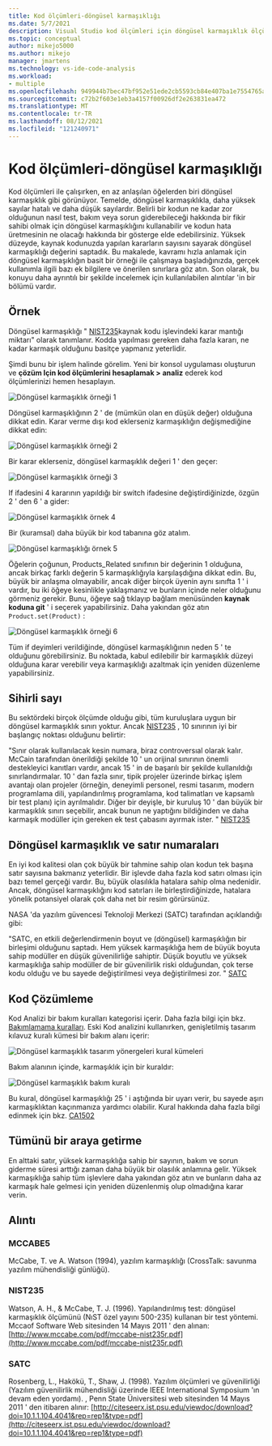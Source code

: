```yaml
---
title: Kod ölçümleri-döngüsel karmaşıklığı
ms.date: 5/7/2021
description: Visual Studio kod ölçümleri için döngüsel karmaşıklık ölçümünü öğrenin.
ms.topic: conceptual
author: mikejo5000
ms.author: mikejo
manager: jmartens
ms.technology: vs-ide-code-analysis
ms.workload:
- multiple
ms.openlocfilehash: 949944b7bec47bf952e51ede2cb5593cb84e407ba1e7554765a5ce33edaded9f
ms.sourcegitcommit: c72b2f603e1eb3a4157f00926df2e263831ea472
ms.translationtype: MT
ms.contentlocale: tr-TR
ms.lasthandoff: 08/12/2021
ms.locfileid: "121240971"
---
```

# <a name="code-metrics---cyclomatic-complexity"></a>Kod ölçümleri-döngüsel karmaşıklığı

Kod ölçümleri ile çalışırken, en az anlaşılan öğelerden biri döngüsel karmaşıklık gibi görünüyor. Temelde, döngüsel karmaşıklıkla, daha yüksek sayılar hatalı ve daha düşük sayılardır. Belirli bir kodun ne kadar zor olduğunun nasıl test, bakım veya sorun giderebileceği hakkında bir fikir sahibi olmak için döngüsel karmaşıklığını kullanabilir ve kodun hata üretmesinin ne olacağı hakkında bir gösterge elde edebilirsiniz. Yüksek düzeyde, kaynak kodunuzda yapılan kararların sayısını sayarak döngüsel karmaşıklığı değerini saptadık. Bu makalede, kavramı hızla anlamak için döngüsel karmaşıklığın basit bir örneği ile çalışmaya başladığınızda, gerçek kullanımla ilgili bazı ek bilgilere ve önerilen sınırlara göz atın. Son olarak, bu konuyu daha ayrıntılı bir şekilde incelemek için kullanılabilen alıntılar 'in bir bölümü vardır.

## <a name="example"></a>Örnek

Döngüsel karmaşıklığı " [NIST235](#nist235)kaynak kodu işlevindeki karar mantığı miktarı" olarak tanımlanır. Kodda yapılması gereken daha fazla kararı, ne kadar karmaşık olduğunu basitçe yapmanız yeterlidir.

Şimdi bunu bir işlem halinde görelim. Yeni bir konsol uygulaması oluşturun ve **çözüm Için kod ölçümlerini hesaplamak > analiz** ederek kod ölçümlerinizi hemen hesaplayın.

![Döngüsel karmaşıklık örneği 1](media/cyclomatic-complexity-example-1.png)

Döngüsel karmaşıklığının 2 ' de (mümkün olan en düşük değer) olduğuna dikkat edin. Karar verme dışı kod eklerseniz karmaşıklığın değişmediğine dikkat edin:

![Döngüsel karmaşıklık örneği 2](media/cyclomatic-complexity-example-2.png)

Bir karar eklerseniz, döngüsel karmaşıklık değeri 1 ' den geçer:

![Döngüsel karmaşıklık örneği 3](media/cyclomatic-complexity-example-3.png)

If ifadesini 4 kararının yapıldığı bir switch ifadesine değiştirdiğinizde, özgün 2 ' den 6 ' a gider:

![Döngüsel karmaşıklık örnek 4](media/cyclomatic-complexity-example-4.png)

Bir (kuramsal) daha büyük bir kod tabanına göz atalım.

![Döngüsel karmaşıklığı örnek 5](media/cyclomatic-complexity-example-5.png)

Öğelerin çoğunun, Products_Related sınıfının bir değerinin 1 olduğuna, ancak birkaç farklı değerin 5 karmaşıklığıyla karşılaşdığına dikkat edin. Bu, büyük bir anlaşma olmayabilir, ancak diğer birçok üyenin aynı sınıfta 1 ' i vardır, bu iki öğeye kesinlikle yaklaşmanız ve bunların içinde neler olduğunu görmeniz gerekir. Bunu, öğeye sağ tıklayıp bağlam menüsünden **kaynak koduna git** ' i seçerek yapabilirsiniz. Daha yakından göz atın `Product.set(Product)` :

![Döngüsel karmaşıklık örneği 6](media/cyclomatic-complexity-example-6.png)

Tüm if deyimleri verildiğinde, döngüsel karmaşıklığının neden 5 ' te olduğunu görebilirsiniz. Bu noktada, kabul edilebilir bir karmaşıklık düzeyi olduğuna karar verebilir veya karmaşıklığı azaltmak için yeniden düzenleme yapabilirsiniz.

## <a name="the-magic-number"></a>Sihirli sayı

Bu sektördeki birçok ölçümde olduğu gibi, tüm kuruluşlara uygun bir döngüsel karmaşıklık sınırı yoktur. Ancak [NIST235](#nist235) , 10 sınırının iyi bir başlangıç noktası olduğunu belirtir:

"Sınır olarak kullanılacak kesin numara, biraz controversıal olarak kalır. McCain tarafından önerildiği şekilde 10 ' un orijinal sınırının önemli destekleyici kanıtları vardır, ancak 15 ' in de başarılı bir şekilde kullanıldığı sınırlandırmalar. 10 ' dan fazla sınır, tipik projeler üzerinde birkaç işlem avantajı olan projeler (örneğin, deneyimli personel, resmi tasarım, modern programlama dili, yapılandırılmış programlama, kod talimatları ve kapsamlı bir test planı) için ayrılmalıdır. Diğer bir deyişle, bir kuruluş 10 ' dan büyük bir karmaşıklık sınırı seçebilir, ancak bunun ne yaptığını bildiğinden ve daha karmaşık modüller için gereken ek test çabasını ayırmak ister. " [NIST235](#nist235)

## <a name="cyclomatic-complexity-and-line-numbers"></a>Döngüsel karmaşıklık ve satır numaraları

En iyi kod kalitesi olan çok büyük bir tahmine sahip olan kodun tek başına satır sayısına bakmanız yeterlidir. Bir işlevde daha fazla kod satırı olması için bazı temel gerçeği vardır. Bu, büyük olasılıkla hatalara sahip olma nedenidir. Ancak, döngüsel karmaşıklığını kod satırları ile birleştirdiğinizde, hatalara yönelik potansiyel olarak çok daha net bir resim görürsünüz.

NASA 'da yazılım güvencesi Teknoloji Merkezi (SATC) tarafından açıklandığı gibi:

"SATC, en etkili değerlendirmenin boyut ve (döngüsel) karmaşıklığın bir birleşimi olduğunu saptadı. Hem yüksek karmaşıklığa hem de büyük boyuta sahip modüller en düşük güvenilirliğe sahiptir. Düşük boyutlu ve yüksek karmaşıklığa sahip modüller de bir güvenilirlik riski olduğundan, çok terse kodu olduğu ve bu sayede değiştirilmesi veya değiştirilmesi zor. " [SATC](#satc)

## <a name="code-analysis"></a>Kod Çözümleme

Kod Analizi bir bakım kuralları kategorisi içerir. Daha fazla bilgi için bkz. [Bakımlamama kuralları](/dotnet/fundamentals/code-analysis/quality-rules/maintainability-warnings). Eski Kod analizini kullanırken, genişletilmiş tasarım kılavuz kuralı kümesi bir bakım alanı içerir:

![Döngüsel karmaşıklık tasarım yönergeleri kural kümeleri](media/cyclomatic-complexity-design-guidelines.png)

Bakım alanının içinde, karmaşıklık için bir kuraldır:

![Döngüsel karmaşıklık bakım kuralı](media/cyclomatic-complexity-maintainability-rule.png)

Bu kural, döngüsel karmaşıklığı 25 ' i aştığında bir uyarı verir, bu sayede aşırı karmaşıklıktan kaçınmanıza yardımcı olabilir. Kural hakkında daha fazla bilgi edinmek için bkz. [CA1502](/dotnet/fundamentals/code-analysis/quality-rules/ca1502)

## <a name="putting-it-all-together"></a>Tümünü bir araya getirme

En alttaki satır, yüksek karmaşıklığa sahip bir sayının, bakım ve sorun giderme süresi arttığı zaman daha büyük bir olasılık anlamına gelir. Yüksek karmaşıklığa sahip tüm işlevlere daha yakından göz atın ve bunların daha az karmaşık hale gelmesi için yeniden düzenlenmiş olup olmadığına karar verin.

## <a name="citations"></a>Alıntı

### <a name="mccabe5"></a>MCCABE5

McCabe, T. ve A. Watson (1994), yazılım karmaşıklığı (CrossTalk: savunma yazılım mühendisliği günlüğü).

### <a name="nist235"></a>NIST235

Watson, A. H., & McCabe, T. J. (1996). Yapılandırılmış test: döngüsel karmaşıklık ölçümünü (NıST özel yayını 500-235) kullanan bir test yöntemi. Mccaof Software Web sitesinden 14 Mayıs 2011 ' den alınan: [http://www.mccabe.com/pdf/mccabe-nist235r.pdf](http://www.mccabe.com/pdf/mccabe-nist235r.pdf)

### <a name="satc"></a>SATC

Rosenberg, L., Hakökü, T., Shaw, J. (1998). Yazılım ölçümleri ve güvenilirliği (Yazılım güvenilirlik mühendisliği üzerinde IEEE International Symposium 'ın devam eden yordamı). , Penn State Üniversitesi web sitesinden 14 Mayıs 2011 ' den itibaren alınır: [http://citeseerx.ist.psu.edu/viewdoc/download?doi=10.1.1.104.4041&rep=rep1&type=pdf](http://citeseerx.ist.psu.edu/viewdoc/download?doi=10.1.1.104.4041&rep=rep1&type=pdf)